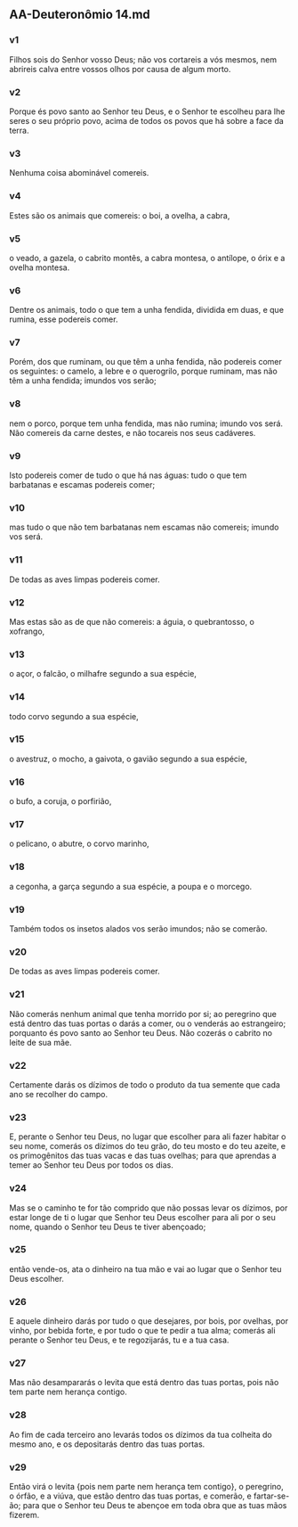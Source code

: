 ## AA-Deuteronômio 14.md
### v1
 Filhos sois do Senhor vosso Deus; não vos cortareis a vós mesmos, nem abrireis calva entre vossos olhos por causa de algum morto.
### v2
 Porque és povo santo ao Senhor teu Deus, e o Senhor te escolheu para lhe seres o seu próprio povo, acima de todos os povos que há sobre a face da terra.
### v3
 Nenhuma coisa abominável comereis.
### v4
 Estes são os animais que comereis: o boi, a ovelha, a cabra,
### v5
 o veado, a gazela, o cabrito montês, a cabra montesa, o antílope, o órix e a ovelha montesa.
### v6
 Dentre os animais, todo o que tem a unha fendida, dividida em duas, e que rumina, esse podereis comer.
### v7
 Porém, dos que ruminam, ou que têm a unha fendida, não podereis comer os seguintes: o camelo, a lebre e o querogrilo, porque ruminam, mas não têm a unha fendida; imundos vos serão;
### v8
 nem o porco, porque tem unha fendida, mas não rumina; imundo vos será. Não comereis da carne destes, e não tocareis nos seus cadáveres.
### v9
 Isto podereis comer de tudo o que há nas águas: tudo o que tem barbatanas e escamas podereis comer;
### v10
 mas tudo o que não tem barbatanas nem escamas não comereis; imundo vos será.
### v11
 De todas as aves limpas podereis comer.
### v12
 Mas estas são as de que não comereis: a águia, o quebrantosso, o xofrango,
### v13
 o açor, o falcão, o milhafre segundo a sua espécie,
### v14
 todo corvo segundo a sua espécie,
### v15
 o avestruz, o mocho, a gaivota, o gavião segundo a sua espécie,
### v16
 o bufo, a coruja, o porfirião,
### v17
 o pelicano, o abutre, o corvo marinho,
### v18
 a cegonha, a garça segundo a sua espécie, a poupa e o morcego.
### v19
 Também todos os insetos alados vos serão imundos; não se comerão.
### v20
 De todas as aves limpas podereis comer.
### v21
 Não comerás nenhum animal que tenha morrido por si; ao peregrino que está dentro das tuas portas o darás a comer, ou o venderás ao estrangeiro; porquanto és povo santo ao Senhor teu Deus. Não cozerás o cabrito no leite de sua mãe.
### v22
 Certamente darás os dízimos de todo o produto da tua semente que cada ano se recolher do campo.
### v23
 E, perante o Senhor teu Deus, no lugar que escolher para ali fazer habitar o seu nome, comerás os dízimos do teu grão, do teu mosto e do teu azeite, e os primogênitos das tuas vacas e das tuas ovelhas; para que aprendas a temer ao Senhor teu Deus por todos os dias.
### v24
 Mas se o caminho te for tão comprido que não possas levar os dízimos, por estar longe de ti o lugar que Senhor teu Deus escolher para ali por o seu nome, quando o Senhor teu Deus te tiver abençoado;
### v25
 então vende-os, ata o dinheiro na tua mão e vai ao lugar que o Senhor teu Deus escolher.
### v26
 E aquele dinheiro darás por tudo o que desejares, por bois, por ovelhas, por vinho, por bebida forte, e por tudo o que te pedir a tua alma; comerás ali perante o Senhor teu Deus, e te regozijarás, tu e a tua casa.
### v27
 Mas não desampararás o levita que está dentro das tuas portas, pois não tem parte nem herança contigo.
### v28
 Ao fim de cada terceiro ano levarás todos os dízimos da tua colheita do mesmo ano, e os depositarás dentro das tuas portas.
### v29
 Então virá o levita {pois nem parte nem herança tem contigo}, o peregrino, o órfão, e a viúva, que estão dentro das tuas portas, e comerão, e fartar-se-ão; para que o Senhor teu Deus te abençoe em toda obra que as tuas mãos fizerem.
